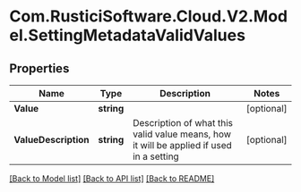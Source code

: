 # Com.RusticiSoftware.Cloud.V2.Model.SettingMetadataValidValues
## Properties

Name | Type | Description | Notes
------------ | ------------- | ------------- | -------------
**Value** | **string** |  | [optional] 
**ValueDescription** | **string** | Description of what this valid value means, how it will be applied if used in a setting | [optional] 

[[Back to Model list]](../README.md#documentation-for-models) [[Back to API list]](../README.md#documentation-for-api-endpoints) [[Back to README]](../README.md)

